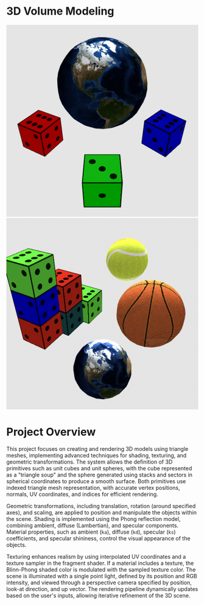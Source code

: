 # 3D Volume Modeling


![output](./output.png)
![1](./1.png)

# Project Overview

This project focuses on creating and rendering 3D models using triangle meshes, implementing advanced techniques for shading, texturing, and geometric transformations. The system allows the definition of 3D primitives such as unit cubes and unit spheres, with the cube represented as a "triangle soup" and the sphere generated using stacks and sectors in spherical coordinates to produce a smooth surface. Both primitives use indexed triangle mesh representation, with accurate vertex positions, normals, UV coordinates, and indices for efficient rendering.

Geometric transformations, including translation, rotation (around specified axes), and scaling, are applied to position and manipulate the objects within the scene. Shading is implemented using the Phong reflection model, combining ambient, diffuse (Lambertian), and specular components. Material properties, such as ambient (`ka`), diffuse (`kd`), specular (`ks`) coefficients, and specular shininess, control the visual appearance of the objects. 

Texturing enhances realism by using interpolated UV coordinates and a texture sampler in the fragment shader. If a material includes a texture, the Blinn-Phong shaded color is modulated with the sampled texture color. The scene is illuminated with a single point light, defined by its position and RGB intensity, and viewed through a perspective camera specified by position, look-at direction, and up vector. The rendering pipeline dynamically updates based on the user's inputs, allowing iterative refinement of the 3D scene.
